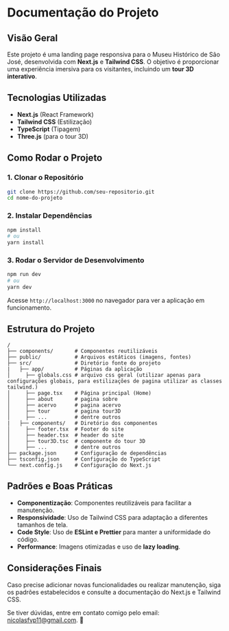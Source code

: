# Documentação do Projeto

## Visão Geral
Este projeto é uma landing page responsiva para o Museu Histórico de São José, desenvolvida com **Next.js** e **Tailwind CSS**. O objetivo é proporcionar uma experiência imersiva para os visitantes, incluindo um **tour 3D interativo**.

## Tecnologias Utilizadas
- **Next.js** (React Framework)
- **Tailwind CSS** (Estilização)
- **TypeScript** (Tipagem)
- **Three.js** (para o tour 3D)

## Como Rodar o Projeto
### 1. Clonar o Repositório
```bash
git clone https://github.com/seu-repositorio.git
cd nome-do-projeto
```

### 2. Instalar Dependências
```bash
npm install
# ou
yarn install
```

### 3. Rodar o Servidor de Desenvolvimento
```bash
npm run dev
# ou
yarn dev
```

Acesse `http://localhost:3000` no navegador para ver a aplicação em funcionamento.

## Estrutura do Projeto
```
/
├── components/       # Componentes reutilizáveis
├── public/           # Arquivos estáticos (imagens, fontes)
├── src/              # Diretório fonte do projeto
|   ├── app/          # Páginas da aplicação
│     ├── globals.css # arquivo css geral (utilizar apenas para configurações globais, para estilizações de pagina utilizar as classes tailwind.)
│     ├── page.tsx    # Página principal (Home)
│     ├── about       # pagina sobre
│     ├── acervo      # pagina acervo
│     ├── tour        # pagina tour3D
│     ├── ...         # dentre outros
|   ├── components/   # Diretório dos componentes
│     ├── footer.tsx  # Footer do site
│     ├── header.tsx  # header do site
│     ├── tour3D.tsc  # componente do tour 3D
│     ├── ...         # dentre outros
├── package.json      # Configuração de dependências
├── tsconfig.json     # Configuração do TypeScript
└── next.config.js    # Configuração do Next.js
```

## Padrões e Boas Práticas
- **Componentização**: Componentes reutilizáveis para facilitar a manutenção.
- **Responsividade**: Uso de Tailwind CSS para adaptação a diferentes tamanhos de tela.
- **Code Style**: Uso de **ESLint e Prettier** para manter a uniformidade do código.
- **Performance**: Imagens otimizadas e uso de **lazy loading**.

## Considerações Finais
Caso precise adicionar novas funcionalidades ou realizar manutenção, siga os padrões estabelecidos e consulte a documentação do Next.js e Tailwind CSS.

Se tiver dúvidas, entre em contato comigo pelo email: nicolasfvp11@gmail.com. 🚀

